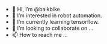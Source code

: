 - 👋 Hi, I’m @baikbike
- 👀 I’m interested in robot automation.
- 🌱 I’m currently learning tensorflow.
- 💞️ I’m looking to collaborate on ...
- 📫 How to reach me ...

<!---
baikbike/baikbike is a ✨ special ✨ repository because its `README.md` (this file) appears on your GitHub profile.
You can click the Preview link to take a look at your changes.
--->
